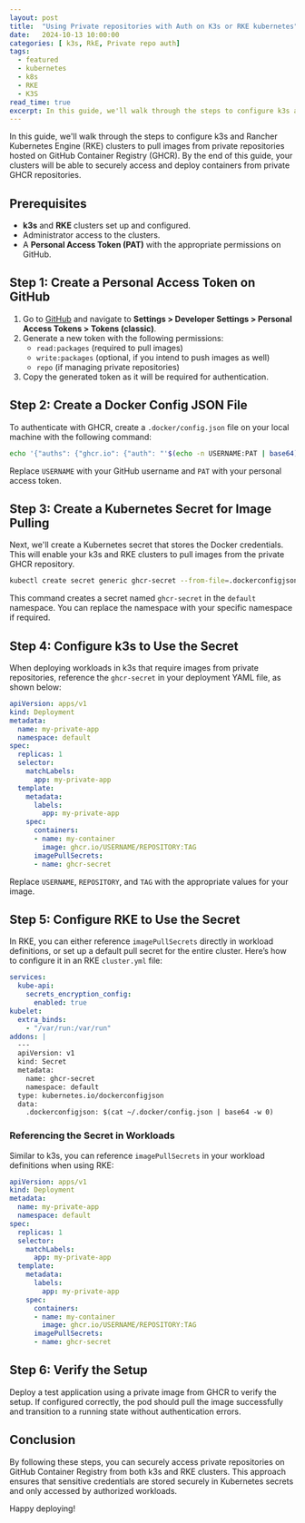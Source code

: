 ```yaml
---
layout: post
title:  "Using Private repositories with Auth on K3s or RKE kubernetes"
date:   2024-10-13 10:00:00
categories: [ k3s, RkE, Private repo auth]
tags:
  - featured
  - kubernetes
  - k8s
  - RKE
  - K3S
read_time: true
excerpt: In this guide, we'll walk through the steps to configure k3s and Rancher Kubernetes Engine (RKE) clusters to pull images from private repositories hosted on GitHub Container Registry (GHCR). By the end of this guide, your clusters will be able to securely access and deploy containers from private GHCR repositories.
---
```


In this guide, we'll walk through the steps to configure k3s and Rancher Kubernetes Engine (RKE) clusters to pull images from private repositories hosted on GitHub Container Registry (GHCR). By the end of this guide, your clusters will be able to securely access and deploy containers from private GHCR repositories.

## Prerequisites

- **k3s** and **RKE** clusters set up and configured.
- Administrator access to the clusters.
- A **Personal Access Token (PAT)** with the appropriate permissions on GitHub.

## Step 1: Create a Personal Access Token on GitHub

1. Go to [GitHub](https://github.com) and navigate to **Settings > Developer Settings > Personal Access Tokens > Tokens (classic)**.
2. Generate a new token with the following permissions:
   - `read:packages` (required to pull images)
   - `write:packages` (optional, if you intend to push images as well)
   - `repo` (if managing private repositories)
3. Copy the generated token as it will be required for authentication.

## Step 2: Create a Docker Config JSON File

To authenticate with GHCR, create a `.docker/config.json` file on your local machine with the following command:

```bash
echo '{"auths": {"ghcr.io": {"auth": "'$(echo -n USERNAME:PAT | base64)'"}}}' > ~/.docker/config.json
```

Replace `USERNAME` with your GitHub username and `PAT` with your personal access token.

## Step 3: Create a Kubernetes Secret for Image Pulling

Next, we'll create a Kubernetes secret that stores the Docker credentials. This will enable your k3s and RKE clusters to pull images from the private GHCR repository.

```bash
kubectl create secret generic ghcr-secret --from-file=.dockerconfigjson=~/.docker/config.json --type=kubernetes.io/dockerconfigjson -n default
```

This command creates a secret named `ghcr-secret` in the `default` namespace. You can replace the namespace with your specific namespace if required.

## Step 4: Configure k3s to Use the Secret

When deploying workloads in k3s that require images from private repositories, reference the `ghcr-secret` in your deployment YAML file, as shown below:

```yaml
apiVersion: apps/v1
kind: Deployment
metadata:
  name: my-private-app
  namespace: default
spec:
  replicas: 1
  selector:
    matchLabels:
      app: my-private-app
  template:
    metadata:
      labels:
        app: my-private-app
    spec:
      containers:
      - name: my-container
        image: ghcr.io/USERNAME/REPOSITORY:TAG
      imagePullSecrets:
      - name: ghcr-secret
```

Replace `USERNAME`, `REPOSITORY`, and `TAG` with the appropriate values for your image.

## Step 5: Configure RKE to Use the Secret

In RKE, you can either reference `imagePullSecrets` directly in workload definitions, or set up a default pull secret for the entire cluster. Here’s how to configure it in an RKE `cluster.yml` file:

```yaml
services:
  kube-api:
    secrets_encryption_config:
      enabled: true
kubelet:
  extra_binds:
    - "/var/run:/var/run"
addons: |
  ---
  apiVersion: v1
  kind: Secret
  metadata:
    name: ghcr-secret
    namespace: default
  type: kubernetes.io/dockerconfigjson
  data:
    .dockerconfigjson: $(cat ~/.docker/config.json | base64 -w 0)
```

### Referencing the Secret in Workloads

Similar to k3s, you can reference `imagePullSecrets` in your workload definitions when using RKE:

```yaml
apiVersion: apps/v1
kind: Deployment
metadata:
  name: my-private-app
  namespace: default
spec:
  replicas: 1
  selector:
    matchLabels:
      app: my-private-app
  template:
    metadata:
      labels:
        app: my-private-app
    spec:
      containers:
      - name: my-container
        image: ghcr.io/USERNAME/REPOSITORY:TAG
      imagePullSecrets:
      - name: ghcr-secret
```

## Step 6: Verify the Setup

Deploy a test application using a private image from GHCR to verify the setup. If configured correctly, the pod should pull the image successfully and transition to a running state without authentication errors.

## Conclusion

By following these steps, you can securely access private repositories on GitHub Container Registry from both k3s and RKE clusters. This approach ensures that sensitive credentials are stored securely in Kubernetes secrets and only accessed by authorized workloads.

Happy deploying!
